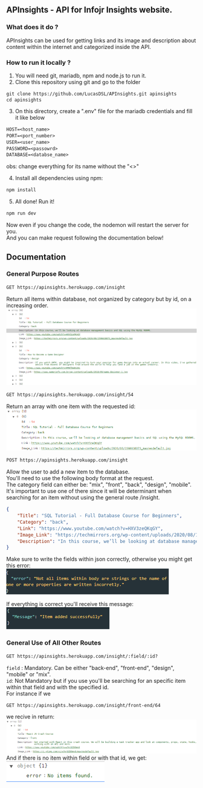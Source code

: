 ## APInsights - API for Infojr Insights website.

### What does it do ?

APInsights can be used for getting links and its image and description about content within the internet and categorized inside the API.

### How to run it locally ?

1. You will need git, mariadb, npm and node.js to run it.
2. Clone this repository using git and go to the folder

```git
git clone https://github.com/LucasDSL/APInsights.git apinsights
cd apinsights
```

3. On this directory, create a ".env" file for the mariadb credentials and fill it like below

```txt
HOST=<host_name>
PORT=<port_number>
USER=<user_name>
PASSWORD=<passowrd>
DATABASE=<databse_name>
```

obs: change everything for its name without the "<>"

4. Install all dependencies using npm:

```txt
npm install
```

5. All done! Run it!

```txt
npm run dev
```

Now even if you change the code, the nodemon will restart the server for you.\
And you can make request following the documentation below!

## Documentation

### General Purpose Routes

```txt
GET https://apinsights.herokuapp.com/insight
```

Return all items within database, not organized by category but by id, on a increasing order.
<img src="./examples/example.png" >

```txt
GET https://apinsights.herokuapp.com/insight/54
```
Return an array with one item with the requested id:
<img src="./examples/example6.png">

```txt
POST https://apinsights.herokuapp.com/insight
```

Allow the user to add a new item to the database. \
You'll need to use the following body format at the request. \
The category field can either be: "mix", "front", "back", "design", "mobile". It's important to use one of there since it will be determinant when searching for an item without using the general route /insight.

```JSON
{
	"Title": "SQL Tutorial - Full Database Course for Beginners",
	"Category": "back",
	"Link": "https://www.youtube.com/watch?v=HXV3zeQKqGY",
	"Image_Link": "https://techmirrors.org/wp-content/uploads/2020/08/1596638073_maxresdefault.jpg",
	"Description": "In this course, we’ll be looking at database management basics and SQL using the MySQL RDBMS. The course is designed for beginners to SQL and database management systems, and will introduce common database management topics. Throughout the course we’ll be looking at various topics including schema design, basic C.R.U.D operations, aggregation, nested queries, joins, keys and much more."
}
```

Make sure to write the fields within json correctly, otherwise you might get this error: \
<img src="./examples/examples3.png">

If everything is correct you'll receive this message: \
<img src="./examples/examples31.png">
### General Use of All Other Routes

```txt
GET https://apinsights.herokuapp.com/insight/:field/:id?
```

`field` : Mandatory. Can be either "back-end", "front-end", "design", "mobile" or "mix". \
`id`: Not Mandatory but if you use you'll be searching for an specific item within that field and with the specified id.
\
For instance if we

```txt
GET https://apinsights.herokuapp.com/insight/front-end/64
```

we recive in return:
<img src="./examples/example4.png"> \
And if there is no item within field or with that id, we get: \
<img src="./examples/examples5.png">

